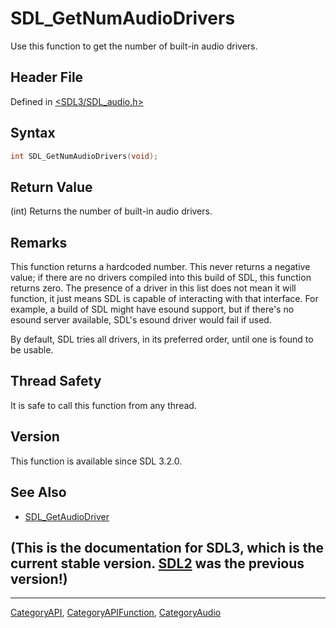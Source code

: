 # SDL_GetNumAudioDrivers

Use this function to get the number of built-in audio drivers.

## Header File

Defined in [<SDL3/SDL_audio.h>](https://github.com/libsdl-org/SDL/blob/main/include/SDL3/SDL_audio.h)

## Syntax

```c
int SDL_GetNumAudioDrivers(void);
```

## Return Value

(int) Returns the number of built-in audio drivers.

## Remarks

This function returns a hardcoded number. This never returns a negative
value; if there are no drivers compiled into this build of SDL, this
function returns zero. The presence of a driver in this list does not mean
it will function, it just means SDL is capable of interacting with that
interface. For example, a build of SDL might have esound support, but if
there's no esound server available, SDL's esound driver would fail if used.

By default, SDL tries all drivers, in its preferred order, until one is
found to be usable.

## Thread Safety

It is safe to call this function from any thread.

## Version

This function is available since SDL 3.2.0.

## See Also

- [SDL_GetAudioDriver](SDL_GetAudioDriver)


## (This is the documentation for SDL3, which is the current stable version. [SDL2](https://wiki.libsdl.org/SDL2/) was the previous version!)



----
[CategoryAPI](CategoryAPI), [CategoryAPIFunction](CategoryAPIFunction), [CategoryAudio](CategoryAudio)

